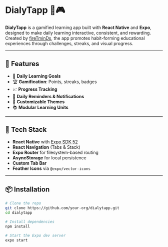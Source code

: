 # DialyTapp 📘🎮

**DialyTapp** is a gamified learning app built with **React Native** and **Expo**, designed to make daily learning interactive, consistent, and rewarding.  
Created by [fireTminDs](https://firetminds.com), the app promotes habit-forming educational experiences through challenges, streaks, and visual progress.

---

## 🚀 Features

- 🎯 **Daily Learning Goals**
- 🏆 **Gamification**: Points, streaks, badges
- 📈 **Progress Tracking**
- 🔔 **Daily Reminders & Notifications**
- 🎨 **Customizable Themes**
- 📚 **Modular Learning Units**

---

## 🧱 Tech Stack

- **React Native** with [Expo SDK 52](https://docs.expo.dev)
- **React Navigation** (Tabs & Stack)
- **Expo Router** for filesystem-based routing
- **AsyncStorage** for local persistence
- **Custom Tab Bar**
- **Feather Icons** via `@expo/vector-icons`

---

## 📦 Installation

```bash
# Clone the repo
git clone https://github.com/your-org/dialytapp.git
cd dialytapp

# Install dependencies
npm install

# Start the Expo dev server
expo start
```
